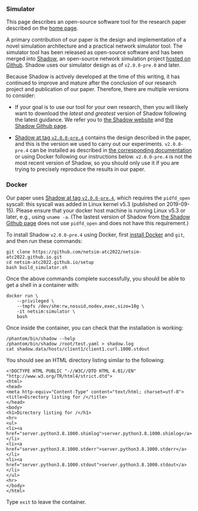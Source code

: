 ### Simulator

This page describes an open-source software tool for the research paper
described on the [home page](/).

A primary contribution of our paper is the design and implementation of a novel
simulation architecture and a practical network simulator tool. The simulator
tool has been released as open-source software and has been merged into
[Shadow](https://shadow.github.io), an open-source network simulation project
[hosted on Github](https://github.com/shadow/shadow). Shadow uses our simulator
design as of `v2.0.0-pre.0` and later.

Because Shadow is actively developed at the time of this writing, it has
continued to improve and mature after the conclusion of our research project and
publication of our paper. Therefore, there are multiple versions to consider:

- If your goal is to use our tool for your own research, then you will likely want
  to download the _latest and greatest_ version of Shadow following the latest
  guidance. We refer you to [the Shadow website](https://shadow.github.io) and
  [the Shadow Github page](https://github.com/shadow/shadow).

- [Shadow at tag `v2.0.0-pre.4`](https://github.com/shadow/shadow/tree/v2.0.0-pre.4)
  contains the design described in the paper, and this is the version we used to
  carry out our experiments. `v2.0.0-pre.4` can be installed as described in
  [the corresponding documentation](https://github.com/shadow/shadow/tree/v2.0.0-pre.4/docs)
  or using Docker following our instructions below. `v2.0.0-pre.4` is not the
  most recent version of Shadow, so you should only use it if you are trying to
  precisely reproduce the results in our paper.

### Docker

Our paper uses [Shadow at tag
`v2.0.0-pre.4`](https://github.com/shadow/shadow/tree/v2.0.0-pre.4), which
requires the `pidfd_open` syscall: this syscall was added in Linux kernel v5.3
(published on 2019-09-15). Please ensure that your docker host machine is
running Linux v5.3 or later, e.g., using `uname -a`. (The lastest version
of Shadow from [the Shadow Github page](https://github.com/shadow/shadow) does
not use `pidfd_open` and does not have this requirement.)

To install Shadow `v2.0.0-pre.4` using Docker, first 
[install Docker](https://docs.docker.com/get-docker/) and `git`,
and then run these commands:

```
git clone https://github.com/netsim-atc2022/netsim-atc2022.github.io.git
cd netsim-atc2022.github.io/setup
bash build_simulator.sh
```

Once the above commands complete successfully, you should be able to get a
shell in a container with:

```
docker run \
    --privileged \
    --tmpfs /dev/shm:rw,nosuid,nodev,exec,size=10g \
    -it netsim:simulator \
    bash
```

Once inside the container, you can check that the installation is working:

```
/phantom/bin/shadow --help
/phantom/bin/shadow /root/test.yaml > shadow.log
cat shadow.data/hosts/client1/client1.curl.1000.stdout
```

You should see an HTML directory listing similar to the following:

```
<!DOCTYPE HTML PUBLIC "-//W3C//DTD HTML 4.01//EN" "http://www.w3.org/TR/html4/strict.dtd">
<html>
<head>
<meta http-equiv="Content-Type" content="text/html; charset=utf-8">
<title>Directory listing for /</title>
</head>
<body>
<h1>Directory listing for /</h1>
<hr>
<ul>
<li><a href="server.python3.8.1000.shimlog">server.python3.8.1000.shimlog</a></li>
<li><a href="server.python3.8.1000.stderr">server.python3.8.1000.stderr</a></li>
<li><a href="server.python3.8.1000.stdout">server.python3.8.1000.stdout</a></li>
</ul>
<hr>
</body>
</html>
```

Type `exit` to leave the container.
